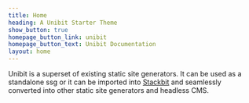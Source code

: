 ```yaml
---
title: Home
heading: A Unibit Starter Theme
show_button: true
homepage_button_link: unibit
homepage_button_text: Unibit Documentation
layout: home
---
```


Unibit is a superset of existing static site generators. It can be used as a standalone ssg or it can be imported into [Stackbit](https://www.stackbit.com) and seamlessly converted into other static site generators and headless CMS. 


